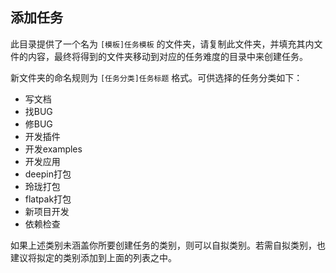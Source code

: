 ## 添加任务

此目录提供了一个名为 `[模板]任务模板` 的文件夹，请复制此文件夹，并填充其内文件的内容，最终将得到的文件夹移动到对应的任务难度的目录中来创建任务。

新文件夹的命名规则为 `[任务分类]任务标题` 格式。可供选择的任务分类如下：

- 写文档
- 找BUG
- 修BUG
- 开发插件
- 开发examples
- 开发应用
- deepin打包
- 玲珑打包
- flatpak打包
- 新项目开发
- 依赖检查

如果上述类别未涵盖你所要创建任务的类别，则可以自拟类别。若需自拟类别，也建议将拟定的类别添加到上面的列表之中。
